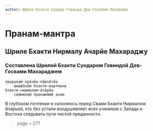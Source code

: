 ```yaml
---
author: Ш́рӣла Бхакти Сундар Говинда Дев-Госва̄мӣ Маха̄ра̄дж
---
```


# Пранам-мантра

## Шриле Бхакти Нирмалу Ачарйе Махараджу

### Составлена Шрилой Бхакти Сундаром Говиндой Дев-Госвами Махараджем


    преракам̇ пра̄чйа-па̄ш́ча̄тйа 
        ш́иш̣йа̄н̣а̄м̇ бхакти-вартман̣и
    бхакти-нирмалам-а̄ча̄рйа 
        сва̄минам̇ пранама̄мй ахам

В глубоком почтении я склоняюсь перед Свами Бхакти Нирмалом Ачарьей, кто без устали воодушевляет всех учеников с Запада и Востока следовать пути чистой преданности.


> page = 277
